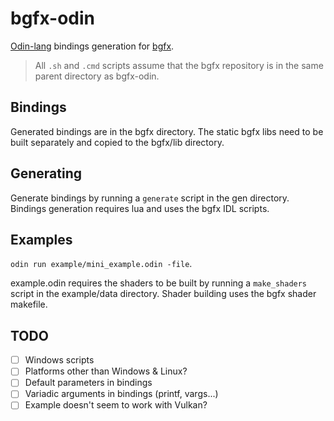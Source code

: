 # bgfx-odin

[Odin-lang](https://github.com/odin-lang/Odin) bindings generation for [bgfx](https://github.com/bkaradzic/bgfx).

> All `.sh` and `.cmd` scripts assume that the bgfx repository is in the same parent directory as bgfx-odin.


## Bindings

Generated bindings are in the bgfx directory. The static bgfx libs need to be built separately and copied to the bgfx/lib directory.


## Generating

Generate bindings by running a `generate` script in the gen directory.
Bindings generation requires lua and uses the bgfx IDL scripts.


## Examples

`odin run example/mini_example.odin -file`.

example.odin requires the shaders to be built by running a `make_shaders` script in the example/data directory. Shader building uses the bgfx shader makefile.


## TODO

- [ ] Windows scripts
- [ ] Platforms other than Windows & Linux?
- [ ] Default parameters in bindings
- [ ] Variadic arguments in bindings (printf, vargs...)
- [ ] Example doesn't seem to work with Vulkan?
